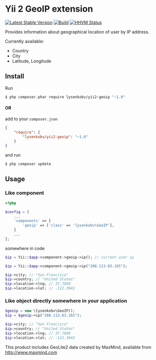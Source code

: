 Yii 2 GeoIP extension
=====================
[![Latest Stable Version](https://poser.pugx.org/lysenkobv/yii2-geoip/version)](https://packagist.org/packages/lysenkobv/yii2-geoip) [![Build](https://img.shields.io/travis/lysenkobv/yii2-geoip.svg)](https://packagist.org/packages/lysenkobv/yii2-geoip) [![HHVM Status](https://img.shields.io/hhvm/lysenkobv/yii2-geoip.svg)](http://hhvm.h4cc.de/package/lysenkobv/yii2-geoip)

Provides information about geographical location of user by IP address.

Currently available:
* Country
* City
* Latitude, Longitude

## Install

Run

```bash
$ php composer.phar require lysenkobv/yii2-geoip "~1.0"
```

#### OR 

add to your `composer.json`

```json
{
    "require": {
        "lysenkobv/yii2-geoip": "~1.0"
    }
}
```

and run

```bash
$ php composer update
```


## Usage

### Like component

```php
<?php

$config = [
    ...
    'components' => [
        'geoip' => ['class' => 'lysenkobv\GeoIP'],
    ]
    ...
];
```

somewhere in code

```php
$ip = Yii::$app->component->geoip->ip(); // current user ip

$ip = Yii::$app->component->geoip->ip("208.113.83.165");

$ip->city; // "San Francisco"
$ip->country; // "United States"
$ip->location->lng; // 37.7898
$ip->location->lat; // -122.3942

```

### Like object directly somewhere in your application

```php
$geoip = new \lysenkobv\GeoIP();
$ip = $geoip->ip("208.113.83.165");

$ip->city; // "San Francisco"
$ip->country; // "United States"
$ip->location->lng; // 37.7898
$ip->location->lat; // -122.3942
```

This product includes GeoLite2 data created by MaxMind, available from http://www.maxmind.com
